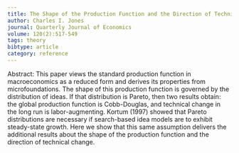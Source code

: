 ```yaml
---
title: The Shape of the Production Function and the Direction of Technical Change
author: Charles I. Jones
journal: Quarterly Journal of Economics
volume: 120(2):517-549
tags: theory
bibtype: article
category: reference
---
```

Abstract: This paper views the standard production function in macroeconomics as a reduced form and derives its properties from microfoundations. The shape of this production function is governed by the distribution of ideas. If that distribution is Pareto, then two results obtain: the global production function is Cobb-Douglas, and technical change in the long run is labor-augmenting. Kortum (1997) showed that Pareto distributions are necessary if search-based idea models are to exhibit steady-state growth. Here we show that this same assumption delivers the additional results about the shape of the production function and the direction of technical change.
